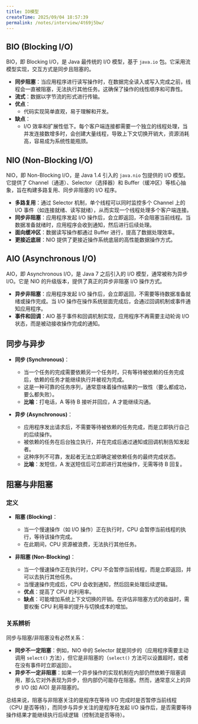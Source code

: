 ```yaml
---
title: IO模型
createTime: 2025/09/04 18:57:39
permalink: /notes/interview/4t69j5bw/
---
```

## BIO (Blocking I/O)

BIO，即 Blocking I/O，是 Java 最传统的 I/O 模型，基于 `java.io` 包。它采用流模型实现，交互方式是同步且阻塞的。

* **同步阻塞**：当应用程序进行读写操作时，在数据完全读入或写入完成之前，线程会一直被阻塞，无法执行其他任务。这确保了操作的线性顺序和可靠性。
* **流式**：数据以字节流的形式进行传输。
* **优点**：
    * 代码实现简单直观，易于理解和开发。
* **缺点**：
    * I/O 效率和扩展性低下。每个客户端连接都需要一个独立的线程处理，当并发连接数增多时，会创建大量线程，导致上下文切换开销大，资源消耗高，容易成为系统性能瓶颈。

## NIO (Non-Blocking I/O)

NIO，即 Non-Blocking I/O，是 Java 1.4 引入的 `java.nio` 包提供的 I/O 模型。它提供了 Channel（通道）、Selector（选择器）和 Buffer（缓冲区）等核心抽象，旨在构建多路复用、同步非阻塞的 I/O 程序。

* **多路复用**：通过 Selector 机制，单个线程可以同时监控多个 Channel 上的 I/O 事件（如连接就绪、读写就绪），从而实现一个线程处理多个客户端连接。
* **同步非阻塞**：应用程序发起 I/O 操作后，会立即返回，不会阻塞当前线程。当数据准备就绪时，应用程序会收到通知，然后进行后续处理。
* **面向缓冲区**：数据读写操作都通过 Buffer 进行，提高了数据处理效率。
* **更接近底层**：NIO 提供了更接近操作系统底层的高性能数据操作方式。

## AIO (Asynchronous I/O)

AIO，即 Asynchronous I/O，是 Java 7 之后引入的 I/O 模型，通常被称为异步 I/O。它是 NIO 的升级版本，提供了真正的异步非阻塞 I/O 操作方式。

* **异步非阻塞**：应用程序发起 I/O 操作后，会立即返回，不需要等待数据准备就绪或操作完成。当 I/O 操作在操作系统层面完成后，会通过回调机制或事件通知应用程序。
* **事件和回调**：AIO 基于事件和回调机制实现，应用程序不再需要主动轮询 I/O 状态，而是被动接收操作完成的通知。

## 同步与异步

* **同步 (Synchronous)**：
    * 当一个任务的完成需要依赖另一个任务时，只有等待被依赖的任务完成后，依赖的任务才能继续执行并被视为完成。
    * 这是一种可靠的任务序列，通常意味着操作结果的一致性（要么都成功，要么都失败）。
    * **比喻**：打电话，A 等待 B 接听并回应，A 才能继续沟通。

* **异步 (Asynchronous)**：
    * 应用程序发出请求后，不需要等待被依赖的任务完成，而是立即执行自己的后续操作。
    * 被依赖的任务在后台独立执行，并在完成后通过通知或回调机制告知发起者。
    * 这种序列不可靠，发起者无法立即确定被依赖任务的最终完成状态。
    * **比喻**：发短信，A 发送短信后可立即进行其他操作，无需等待 B 回复。

## 阻塞与非阻塞

### 定义

* **阻塞 (Blocking)**：
    * 当一个慢速操作（如 I/O 操作）正在执行时，CPU 会暂停当前线程的执行，等待该操作完成。
    * 在此期间，CPU 资源被浪费，无法执行其他任务。

* **非阻塞 (Non-Blocking)**：
    * 当一个慢速操作正在执行时，CPU 不会暂停当前线程，而是立即返回，并可以去执行其他任务。
    * 当慢速操作完成后，CPU 会收到通知，然后回来处理后续逻辑。
    * **优点**：提高了 CPU 的利用率。
    * **缺点**：可能增加系统上下文切换的开销。在评估非阻塞方式的收益时，需要权衡 CPU 利用率的提升与切换成本的增加。

### 关系辨析

同步与阻塞/非阻塞没有必然关系：

* **同步不一定阻塞**：例如，NIO 中的 Selector 就是同步的（应用程序需要主动调用 `select()` 方法），但它是非阻塞的（`select()` 方法可以设置超时，或者在没有事件时立即返回）。
* **异步不一定非阻塞**：如果一个异步操作的实现机制在内部仍然依赖于阻塞调用，那么它对外表现为异步，但内部仍可能存在阻塞。然而，通常意义上的异步 I/O (如 AIO) 是非阻塞的。

总结来说，阻塞与非阻塞关注的是程序在等待 I/O 完成时是否暂停当前线程（CPU 是否等待），而同步与异步关注的是程序在发起 I/O 操作后，是否需要等待操作结果才能继续执行后续逻辑（控制流是否等待）。